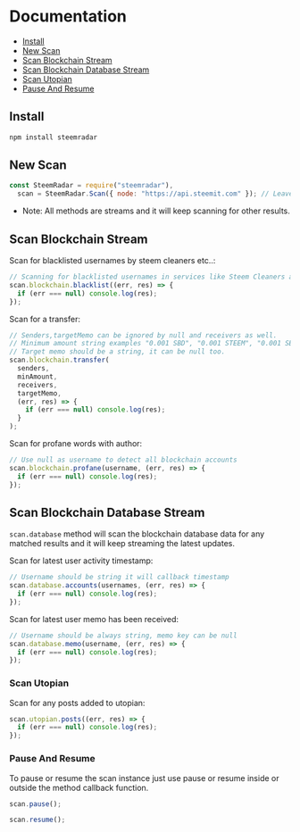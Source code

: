 # Documentation

- [Install](#install)
- [New Scan](#new-scan)
- [Scan Blockchain Stream](#scan-blockchain-stream)
- [Scan Blockchain Database Stream](#scan-blockchain-database-stream)
- [Scan Utopian](#scan-utopian)
- [Pause And Resume](#pause-and-resume)

## Install

```cmd
npm install steemradar
```

## New Scan

```js
const SteemRadar = require("steemradar"),
  scan = SteemRadar.Scan({ node: "https://api.steemit.com" }); // Leave it empty for default rpc server
```

- Note: All methods are streams and it will keep scanning for other results.

## Scan Blockchain Stream

Scan for blacklisted usernames by steem cleaners etc..:

```js
// Scanning for blacklisted usernames in services like Steem Cleaners and some bid bots etc...
scan.blockchain.blacklist((err, res) => {
  if (err === null) console.log(res);
});
```

Scan for a transfer:

```js
// Senders,targetMemo can be ignored by null and receivers as well.
// Minimum amount string examples "0.001 SBD", "0.001 STEEM", "0.001 SBD|STEEM"
// Target memo should be a string, it can be null too.
scan.blockchain.transfer(
  senders,
  minAmount,
  receivers,
  targetMemo,
  (err, res) => {
    if (err === null) console.log(res);
  }
);
```

Scan for profane words with author:

```js
// Use null as username to detect all blockchain accounts
scan.blockchain.profane(username, (err, res) => {
  if (err === null) console.log(res);
});
```

## Scan Blockchain Database Stream

`scan.database` method will scan the blockchain database data for any matched results and it will keep streaming the latest updates.

Scan for latest user activity timestamp:

```js
// Username should be string it will callback timestamp
scan.database.accounts(usernames, (err, res) => {
  if (err === null) console.log(res);
});
```

Scan for latest user memo has been received:

```js
// Username should be always string, memo key can be null
scan.database.memo(username, (err, res) => {
  if (err === null) console.log(res);
});
```

### Scan Utopian

Scan for any posts added to utopian:

```js
scan.utopian.posts((err, res) => {
  if (err === null) console.log(res);
});
```

### Pause And Resume

To pause or resume the scan instance just use pause or resume inside or outside the method callback function.

```js
scan.pause();

scan.resume();
```
